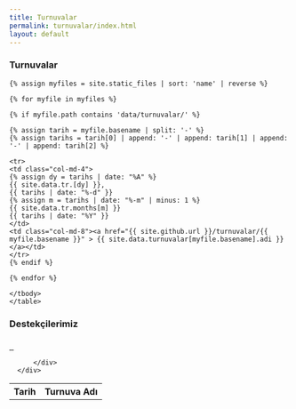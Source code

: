 ```yaml
---
title: Turnuvalar
permalink: turnuvalar/index.html
layout: default
---
```


<h3> Turnuvalar </h3>
<div class="row">

  <div class="col-md-9">
    <table class="table table-bordered table-striped">
    <tbody>
    <tr>
      <th>Tarih</th>
      <th>Turnuva Adı</th>
    </tr>

    {% assign myfiles = site.static_files | sort: 'name' | reverse %}

    {% for myfile in myfiles %}

    {% if myfile.path contains 'data/turnuvalar/' %}

    {% assign tarih = myfile.basename | split: '-' %}
    {% assign tarihs = tarih[0] | append: '-' | append: tarih[1] | append: '-' | append: tarih[2] %}

    <tr>
    <td class="col-md-4">
    {% assign dy = tarihs | date: "%A" %}
    {{ site.data.tr.[dy] }},
    {{ tarihs | date: "%-d" }}
    {% assign m = tarihs | date: "%-m" | minus: 1 %}
    {{ site.data.tr.months[m] }}
    {{ tarihs | date: "%Y" }}
    </td>
    <td class="col-md-8"><a href="{{ site.github.url }}/turnuvalar/{{ myfile.basename }}" > {{ site.data.turnuvalar[myfile.basename].adi }} </a></td>
    </tr>
    {% endif %}

    {% endfor %}

    </tbody>
    </table>
  </div>

  <div class="col-md-3">
      <div class="panel panel-default">
          <div class="panel-heading text-center">
              <h3 class="panel-title">Destekçilerimiz</h3>
          </div>
          <div class="panel-body">
              <a href="http://www.mimartmimarlik.net/" target="_blank">
                  <img src="{{ site.github.url }}/assets/images/mimart.jpg" alt="" class="img-responsive center-block" style="margin-bottom:20px">
              </a>
              <a href="http://marmaris.indigosatranc.com/anasayfa/selimiye_yazlik" target="_blank">
                  <img src="{{ site.github.url }}/assets/images/selimiyelogoweb.jpg" alt="" class="img-responsive center-block" style="margin-bottom:20px">
              </a>
              <a href="http://www.marti.com.tr/" target="_blank">
                  <img src="{{ site.github.url }}/assets/images/marti.jpg" alt="" class="img-responsive center-block">
              </a>

          </div>
      </div>
  </div>
</div>
